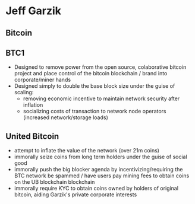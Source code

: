 <!-- TITLE: Jeff Garzik -->
<!-- SUBTITLE: A quick summary of Jeff Garzik -->

# Jeff Garzik
## Bitcoin

## BTC1
* Designed to remove power from the open source, colaborative bitcoin project and place control of the bitcoin blockchain / brand into corporate/miner hands
* Designed simply to double the base block size under the guise of scaling: 
	* removing economic incentive to maintain network security after inflation
	* socializing costs of transaction to network node operators (increased network/storage loads)
## United Bitcoin
* attempt to inflate the value of the network (over 21m coins) 
* immorally seize coins from long term holders under the guise of social good
* immorally push the big blocker agenda by incentivizing/requiring the BTC network be spammed / have users pay mining fees to obtain coins on the UB blockchain blockchain
* immorally require KYC to obtain coins owned by holders of original bitcoin, aiding Garzik's private corporate interests